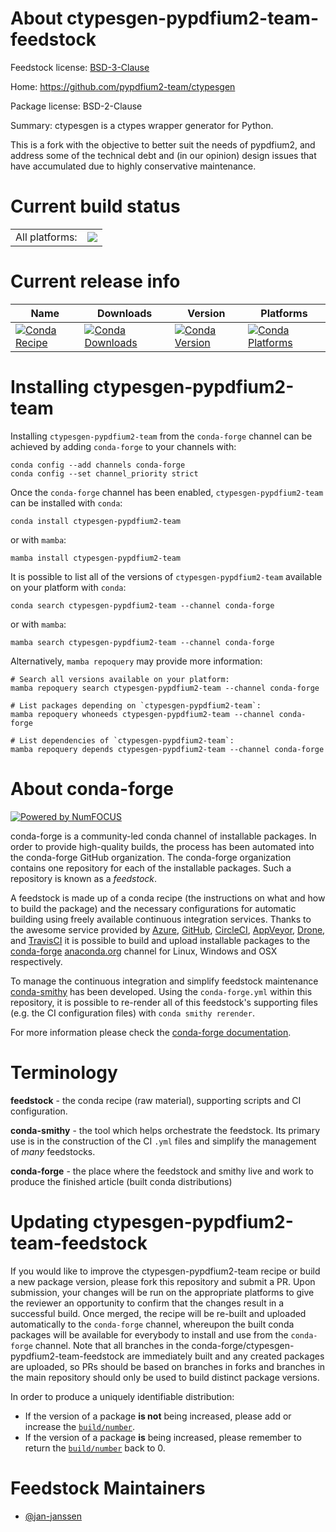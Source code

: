 About ctypesgen-pypdfium2-team-feedstock
========================================

Feedstock license: [BSD-3-Clause](https://github.com/conda-forge/ctypesgen-pypdfium2-team-feedstock/blob/main/LICENSE.txt)

Home: https://github.com/pypdfium2-team/ctypesgen

Package license: BSD-2-Clause

Summary: ctypesgen is a ctypes wrapper generator for Python.

This is a fork with the objective to better suit the needs of pypdfium2, and address some
of the technical debt and (in our opinion) design issues that have accumulated due to
highly conservative maintenance.


Current build status
====================


<table><tr><td>All platforms:</td>
    <td>
      <a href="https://dev.azure.com/conda-forge/feedstock-builds/_build/latest?definitionId=22808&branchName=main">
        <img src="https://dev.azure.com/conda-forge/feedstock-builds/_apis/build/status/ctypesgen-pypdfium2-team-feedstock?branchName=main">
      </a>
    </td>
  </tr>
</table>

Current release info
====================

| Name | Downloads | Version | Platforms |
| --- | --- | --- | --- |
| [![Conda Recipe](https://img.shields.io/badge/recipe-ctypesgen--pypdfium2--team-green.svg)](https://anaconda.org/conda-forge/ctypesgen-pypdfium2-team) | [![Conda Downloads](https://img.shields.io/conda/dn/conda-forge/ctypesgen-pypdfium2-team.svg)](https://anaconda.org/conda-forge/ctypesgen-pypdfium2-team) | [![Conda Version](https://img.shields.io/conda/vn/conda-forge/ctypesgen-pypdfium2-team.svg)](https://anaconda.org/conda-forge/ctypesgen-pypdfium2-team) | [![Conda Platforms](https://img.shields.io/conda/pn/conda-forge/ctypesgen-pypdfium2-team.svg)](https://anaconda.org/conda-forge/ctypesgen-pypdfium2-team) |

Installing ctypesgen-pypdfium2-team
===================================

Installing `ctypesgen-pypdfium2-team` from the `conda-forge` channel can be achieved by adding `conda-forge` to your channels with:

```
conda config --add channels conda-forge
conda config --set channel_priority strict
```

Once the `conda-forge` channel has been enabled, `ctypesgen-pypdfium2-team` can be installed with `conda`:

```
conda install ctypesgen-pypdfium2-team
```

or with `mamba`:

```
mamba install ctypesgen-pypdfium2-team
```

It is possible to list all of the versions of `ctypesgen-pypdfium2-team` available on your platform with `conda`:

```
conda search ctypesgen-pypdfium2-team --channel conda-forge
```

or with `mamba`:

```
mamba search ctypesgen-pypdfium2-team --channel conda-forge
```

Alternatively, `mamba repoquery` may provide more information:

```
# Search all versions available on your platform:
mamba repoquery search ctypesgen-pypdfium2-team --channel conda-forge

# List packages depending on `ctypesgen-pypdfium2-team`:
mamba repoquery whoneeds ctypesgen-pypdfium2-team --channel conda-forge

# List dependencies of `ctypesgen-pypdfium2-team`:
mamba repoquery depends ctypesgen-pypdfium2-team --channel conda-forge
```


About conda-forge
=================

[![Powered by
NumFOCUS](https://img.shields.io/badge/powered%20by-NumFOCUS-orange.svg?style=flat&colorA=E1523D&colorB=007D8A)](https://numfocus.org)

conda-forge is a community-led conda channel of installable packages.
In order to provide high-quality builds, the process has been automated into the
conda-forge GitHub organization. The conda-forge organization contains one repository
for each of the installable packages. Such a repository is known as a *feedstock*.

A feedstock is made up of a conda recipe (the instructions on what and how to build
the package) and the necessary configurations for automatic building using freely
available continuous integration services. Thanks to the awesome service provided by
[Azure](https://azure.microsoft.com/en-us/services/devops/), [GitHub](https://github.com/),
[CircleCI](https://circleci.com/), [AppVeyor](https://www.appveyor.com/),
[Drone](https://cloud.drone.io/welcome), and [TravisCI](https://travis-ci.com/)
it is possible to build and upload installable packages to the
[conda-forge](https://anaconda.org/conda-forge) [anaconda.org](https://anaconda.org/)
channel for Linux, Windows and OSX respectively.

To manage the continuous integration and simplify feedstock maintenance
[conda-smithy](https://github.com/conda-forge/conda-smithy) has been developed.
Using the ``conda-forge.yml`` within this repository, it is possible to re-render all of
this feedstock's supporting files (e.g. the CI configuration files) with ``conda smithy rerender``.

For more information please check the [conda-forge documentation](https://conda-forge.org/docs/).

Terminology
===========

**feedstock** - the conda recipe (raw material), supporting scripts and CI configuration.

**conda-smithy** - the tool which helps orchestrate the feedstock.
                   Its primary use is in the construction of the CI ``.yml`` files
                   and simplify the management of *many* feedstocks.

**conda-forge** - the place where the feedstock and smithy live and work to
                  produce the finished article (built conda distributions)


Updating ctypesgen-pypdfium2-team-feedstock
===========================================

If you would like to improve the ctypesgen-pypdfium2-team recipe or build a new
package version, please fork this repository and submit a PR. Upon submission,
your changes will be run on the appropriate platforms to give the reviewer an
opportunity to confirm that the changes result in a successful build. Once
merged, the recipe will be re-built and uploaded automatically to the
`conda-forge` channel, whereupon the built conda packages will be available for
everybody to install and use from the `conda-forge` channel.
Note that all branches in the conda-forge/ctypesgen-pypdfium2-team-feedstock are
immediately built and any created packages are uploaded, so PRs should be based
on branches in forks and branches in the main repository should only be used to
build distinct package versions.

In order to produce a uniquely identifiable distribution:
 * If the version of a package **is not** being increased, please add or increase
   the [``build/number``](https://docs.conda.io/projects/conda-build/en/latest/resources/define-metadata.html#build-number-and-string).
 * If the version of a package **is** being increased, please remember to return
   the [``build/number``](https://docs.conda.io/projects/conda-build/en/latest/resources/define-metadata.html#build-number-and-string)
   back to 0.

Feedstock Maintainers
=====================

* [@jan-janssen](https://github.com/jan-janssen/)


